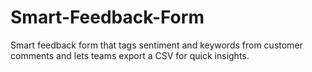 # Smart-Feedback-Form
Smart feedback form that tags sentiment and keywords from customer comments and lets teams export a CSV for quick insights.
